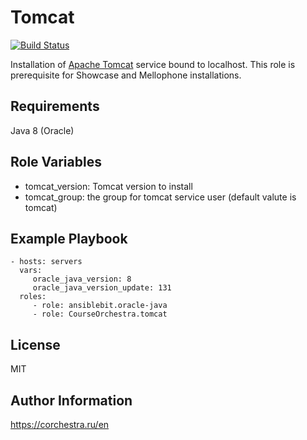 Tomcat
=========

[![Build Status](https://ci.corchestra.ru/buildStatus/icon?job=tomcatansible/master)](https://ci.corchestra.ru/job/tomcatansible/job/master/)

Installation of [Apache Tomcat](http://tomcat.apache.org/) service bound to localhost. This role is prerequisite for Showcase and Mellophone installations.

Requirements
------------

Java 8 (Oracle)

Role Variables
--------------

* tomcat_version: Tomcat version to install
* tomcat_group: the group for tomcat service user (default valute is tomcat)


Example Playbook
----------------

    - hosts: servers
      vars:
         oracle_java_version: 8
         oracle_java_version_update: 131
      roles:
         - role: ansiblebit.oracle-java
         - role: CourseOrchestra.tomcat

License
-------

MIT

Author Information
------------------

https://corchestra.ru/en
